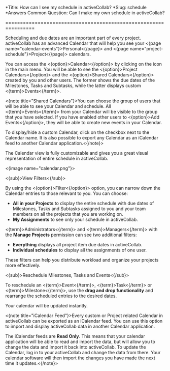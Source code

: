*Title: How can I see my schedule in activeCollab?
*Slug: schedule
*Answers Common Question: Can I make my own schedule in activeCollab?

================================================================

Scheduling and due dates are an important part of every project. activeCollab has an advanced Calendar that will help you see your <{page name="calendar-events"}>Personal<{/page}> and <{page name="project-schedule"}>Project<{/page}> calendars.

You can access the <{option}>Calendar<{/option}> by clicking on the icon in the main menu. You will be able to see the <{option}>Project Calendars<{/option}> and the <{option}>Shared Calendars<{/option}> created by you and other users. The former shows the due dates of the Milestones, Tasks and Subtasks, while the latter displays custom <{term}>Events<{/term}>.

<{note title="Shared Calendars"}>You can choose the group of users that will be able to see your Calendar and schedule. All <{term}>Events<{/term}> from your Calendar will be visible to the group that you have selected. If you have enabled other users to <{option}>Add Events<{/option}>, they will be able to create new events in your Calendar.

To display/hide a custom Calendar, click on the checkbox next to the Calendar name. It is also possible to export any Calendar as an iCalendar feed to another Calendar application.<{/note}>

The Calendar view is fully customizable and gives you a great visual representation of entire schedule in activeCollab. 

<{image name="calendar.png"}>

<{sub}>View Filters<{/sub}>

By using the <{option}>Filter<{/option}> option, you can narrow down the Calendar entries to those relevant to you. You can choose:

- **All in your Projects** to display the entire schedule with due dates of Milestones, Tasks and Subtasks assigned to you and your team members on all the projects that you are working on.
- **My Assignments** to see only your schedule in activeCollab.

<{term}>Administrators<{/term}> and <{term}>Managers<{/term}> with the **Manage Projects** permission can see two additional filters:

- **Everything** displays all project item due dates in activeCollab.
- **Individual schedules** to display all the assignments of one user.

These filters can help you distribute workload and organize your projects more effectively.

<{sub}>Reschedule Milestones, Tasks and Events<{/sub}>

To reschedule an <{term}>Event<{/term}>, <{term}>Task<{/term}> or <{term}>Milestone<{/term}>, use the **drag and drop functionality** and rearrange the scheduled entries to the desired dates.

Your calendar will be updated instantly.

<{note title="iCalendar Feed"}>Every custom or Project related Calendar in activeCollab can be exported as an iCalendar feed. You can use this option to import and display activeCollab data in another Calendar application.

The iCalendar feeds are **Read Only**. This means that your calendar application will be able to read and import the data, but will allow you to change the data and import it back into activeCollab. To update the Calendar, log in to your activeCollab and change the data from there. Your calendar software will then import the changes you have made the next time it updates.<{/note}>